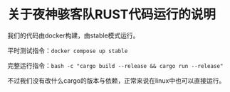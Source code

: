 # 关于夜神骇客队RUST代码运行的说明

我们的代码由docker构建，由stable模式运行。

平时测试指令：`docker compose up stable`

完整运行指令：`bash -c "cargo build --release && cargo run --release"`

不过我们没有改什么cargo的版本与依赖，正常来说在linux中也可以直接运行。
